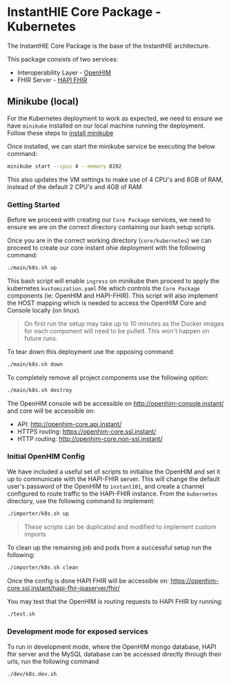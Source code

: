 # InstantHIE Core Package - Kubernetes

The InstantHIE Core Package is the base of the InstantHIE architecture.

This package consists of two services:

* Interoperability Layer - [OpenHIM](http://openhim.org/)
* FHIR Server - [HAPI FHIR](https://hapifhir.io/)

## Minikube (local)

For the Kubernetes deployment to work as expected, we need to ensure we have `minikube` installed on our local machine running the deployment. Follow these steps to [install minikube](https://kubernetes.io/docs/tasks/tools/install-minikube/)

Once installed, we can start the minikube service be executing the below command:

```sh
minikube start --cpus 4 --memory 8192
```

This also updates the VM settings to make use of 4 CPU's and 8GB of RAM, instead of the default 2 CPU's and 4GB of RAM

### Getting Started

Before we proceed with creating our `Core Package` services, we need to ensure we are on the correct directory containing our bash setup scripts.

Once you are in the correct working directory (`core/kubernetes`) we can proceed to create our core instant ohie deployment with the following command:

```bash
./main/k8s.sh up
```

This bash script will enable `ingress` on minikube then proceed to apply the kubernetes `kustomization.yaml` file which controls the `Core Package` components (ie: OpenHIM and HAPI-FHIR). This script will also implement the HOST mapping which is needed to access the OpenHIM Core and Console locally (on linux).

> On first run the setup may take up to 10 minutes as the Docker images for each component will need to be pulled. This won't happen on future runs.

To tear down this deployment use the opposing command:

```bash
./main/k8s.sh down
```

To completely remove all project components use the following option:

```bash
./main/k8s.sh destroy
```

The OpenHIM console will be accessible on http://openhim-console.instant/ and core will be accessible on:
* API: http://openhim-core.api.instant/
* HTTPS routing: https://openhim-core.ssl.instant/
* HTTP routing: http://openhim-core.non-ssl.instant/

### Initial OpenHIM Config

We have included a useful set of scripts to initialise the OpenHIM and set it up to communicate with the HAPI-FHIR server. This will change the default user's password of the OpenHIM to `instant101`, and create a channel configured to route traffic to the HAPI-FHIR instance. From the `kubernetes` directory, use the following command to implement:

```bash
./importer/k8s.sh up
```

> These scripts can be duplicated and modified to implement custom imports

To clean up the remaining job and pods from a successful setup run the following:

```bash
./importer/k8s.sh clean
```

Once the config is done HAPI FHIR will be accessible on: https://openhim-core.ssl.instant/hapi-fhir-jpaserver/fhir/

You may test that the OpenHIM is routing requests to HAPI FHIR by running:

```bash
./test.sh
```

### Development mode for exposed services

To run in development mode, where the OpenHIM mongo database, HAPI fhir server and the MySQL database can be accessed directly through their urls, run the following command

```bash
./dev/k8s.dev.sh
```
